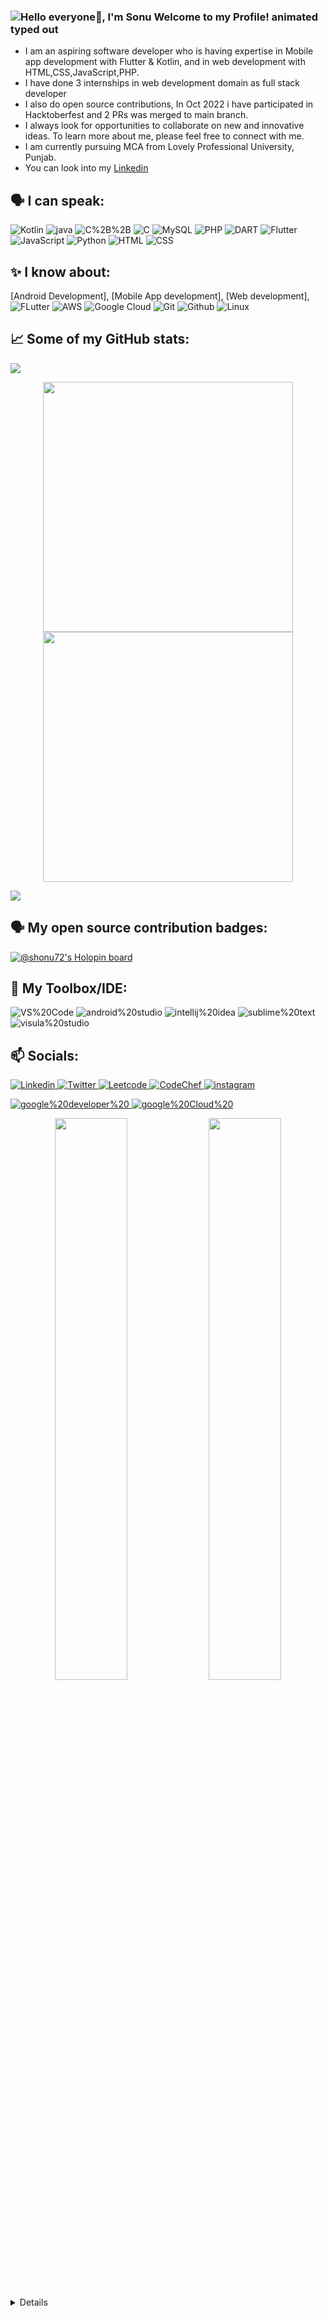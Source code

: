 ### <img src="https://readme-typing-svg.demolab.com?font=Operator+Mono&size=37&duration=2800&pause=2000&color=FAFAFA&center=true&vCenter=true&width=940&height=50&lines=Hey%2C+I'm+Sonu+Welcome+to+my+Github+Profile!" align="middle" alt=" Hello everyone👋, I'm Sonu Welcome to my Profile! animated typed out">

- I am an aspiring software developer who is having expertise in Mobile app development with Flutter & Kotlin, and in web development with HTML,CSS,JavaScript,PHP.
- I have done 3 internships in web development domain as full stack developer 
- I also do open source contributions, In Oct 2022 i have participated in Hacktoberfest and 2 PRs was merged to main branch.
- I always look for opportunities to collaborate on new and innovative ideas. To learn more about me, please feel free to connect with me.  
- I am currently pursuing MCA from Lovely Professional University, Punjab.
- You can look into my [Linkedin](https://www.linkedin.com/in/sonu7250/)

## 🗣️ I can speak:

![Kotlin](https://img.shields.io/badge/Kotlin-0095D5?&style=for-the-badge&logo=kotlin&logoColor=white)
![java](https://img.shields.io/badge/-java-black?logo=Java&logoColor=f95704&style=for-the-badge)
![C%2B%2B](https://img.shields.io/badge/-C%2B%2B-white?logo=C%2B%2B&logoColor=blue&style=for-the-badge)
![C](https://img.shields.io/badge/-C%20Language-black?logo=Codio&style=for-the-badge)
![MySQL](https://img.shields.io/badge/MySQL-00000F?style=for-the-badge&logo=mysql&logoColor=white)
![PHP](https://img.shields.io/badge/PHP-777BB4?style=for-the-badge&logo=php&logoColor=white)
![DART](https://img.shields.io/badge/Dart-0175C2?style=for-the-badge&logo=dart&logoColor=white)
![Flutter](https://img.shields.io/badge/Flutter-02569B?style=for-the-badge&logo=flutter&logoColor=white)
![JavaScript](https://img.shields.io/badge/-JavaScript-ffc700?logo=JavaScript&logoColor=black&style=for-the-badge)
![Python](https://img.shields.io/badge/-Python-ffc700?logo=Python&logoColor=2e8517&style=for-the-badge)
![HTML](https://img.shields.io/badge/HTML5-E34F26?style=for-the-badge&logo=html5&logoColor=white)
![CSS](https://img.shields.io/badge/CSS3-1572B6?style=for-the-badge&logo=css3&logoColor=white)

## ✨ I know about:

[Android Development],
[Mobile App development],
[Web development],
![FLutter](https://img.shields.io/badge/Flutter-02569B?style=for-the-badge&logo=flutter&logoColor=white)
![AWS](https://img.shields.io/badge/Amazon_AWS-232F3E?style=for-the-badge&logo=amazon-aws&logoColor=white)
![Google Cloud](https://img.shields.io/badge/Google_Cloud-4285F4?style=for-the-badge&logo=google-cloud&logoColor=white)
![Git](https://img.shields.io/badge/-Git-white?logo=Git&logoColor=f01313&style=for-the-badge)
![Github](https://img.shields.io/badge/-Github-black?logo=GitHub&logoColor=white&style=for-the-badge)
![Linux](https://img.shields.io/badge/-Linux-darkcyan?logo=Linux&logoColor=black&style=for-the-badge)

## 📈 Some of my GitHub stats:

![](https://komarev.com/ghpvc/?username=Shonu72-hash&style=flat-square)

<div align="center">

<img width="400px" src="https://github-readme-stats.vercel.app/api?username=Shonu72&custom_title=Sonu's+GitHub+stats&show_icons=true&&hide_border=true&count_private=true&bg_color=00000000&title_color=ff7a0d&text_color=F6C819&icon_color=ffb300&cache_seconds=1800" />
<img width="400px" src="https://github-readme-streak-stats.herokuapp.com/?user=Shonu72&background=00000000&hide_border=true&stroke=F6C819&ring=ff960d&fire=ffd500&currStreakNum=ff7a0d&sideNums=ff7a0d&currStreakLabel=F6C819&sideLabels=F6C819&dates=F6C819" />
  
</div>

<img src="https://activity-graph.herokuapp.com/graph?username=Shonu72&theme=react-dark&bg_color=00000000&color=ff7a0d&line=ffb300&point=ff7a0d&area=true&hide_border=true&area_color=F6C819"><br>

## 🗣️ My open source contribution badges:
[![@shonu72's Holopin board](https://holopin.me/shonu72)](https://holopin.io/@shonu72)

## 🧰 My Toolbox/IDE:

![VS%20Code](https://img.shields.io/badge/-VS%20Code-black?logo=Visual%20Studio%20Code&logoColor=059df4&style=for-the-badge)
![android%20studio](https://img.shields.io/badge/Android_Studio-3DDC84?style=for-the-badge&logo=android-studio&logoColor=white)
![intellij%20idea](https://img.shields.io/badge/-intellij%20idea%20ultimate-black?logo=IntelliJ%20IDEA&logoColor=dc14d0&style=for-the-badge)
![sublime%20text](https://img.shields.io/badge/sublime_text-%23575757.svg?&style=for-the-badge&logo=sublime-text&logoColor=important)
![visula%20studio](https://img.shields.io/badge/Visual_Studio-5C2D91?style=for-the-badge&logo=visual%20studio&logoColor=white)

## 📫 Socials:

<a href="https://www.linkedin.com/in/sonu72/">
<img alt="Linkedin" src="https://img.shields.io/badge/LinkedIn-0077B5?style=for-the-badge&logo=linkedin&logoColor=white">
 </a>
 <a href="https://twitter.com/KushwahaShonu">
<img alt="Twitter" src="https://img.shields.io/badge/-Twitter-blue?logo=Twitter&logoColor=white&style=for-the-badge"> </a>
 <a href="https://leetcode.com/shonu72/">
<img alt="Leetcode" src="https://img.shields.io/badge/-LeetCode-FFA116?style=for-the-badge&logo=LeetCode&logoColor=black"> </a>
<a href="https://www.codechef.com/users/shour77">
<img alt="CodeChef" src="https://img.shields.io/badge/CodeChef-5B4638.svg?style=for-the-badge&logo=CodeChef&logoColor=white">
 </a>
<a href="https://www.instagram.com/its_zero_one/">
<img alt="instagram" src="https://img.shields.io/badge/Instagram-E4405F?style=for-the-badge&logo=instagram&logoColor=white"></a>

<a href = "https://developers.google.com/profile/u/117406083765912123213"><img alt="google%20developer%20" src="https://img.shields.io/badge/-google%20developer%20-f35902?logo=Google%20Search%20Console&logoColor=white&style=for-the-badge">
</a>
<a href = "https://www.cloudskillsboost.google/public_profiles/55b01759-2766-4676-bf85-452c10f2a429"><img alt="google%20Cloud%20" src="https://img.shields.io/badge/-google%20developer%20-f35902?logo=Google%20Search%20Console&logoColor=white&style=for-the-badge">
</a>


<p align="center">
	
  <img width="48%" src="https://github-readme-stats.vercel.app/api?username=Shonu72&show_icons=true&theme=tokyonight" />
  <img width="48%" src="https://github-readme-streak-stats.herokuapp.com/?user=Shonu72&theme=tokyonight"/>
	<details>
  <b>TOP LANGUAGE </b>
	
[![Top Langs](https://github-readme-stats.vercel.app/api/top-langs/?username=Shonu72&layout=compact&theme=tokyonight)](https://github.com/anuraghazra/github-readme-stats)
</p>

	
[![Sonu's github activity graph](https://github-readme-activity-graph.cyclic.app/graph?username=Shonu72&bg_color=0f2d3d&color=1cadfb&line=1cadfb&point=1cadfb&area=true&hide_border=true")](https://github.com/Shonu72/github-readme-activity-graph)	
	
	
	
	
